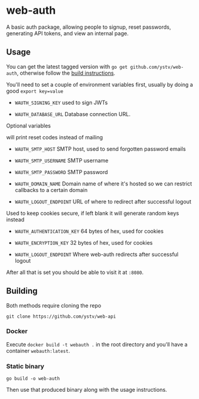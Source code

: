 # web-auth

A basic auth package, allowing people to signup, reset passwords, generating API tokens, and view an internal page.

## Usage

You can get the latest tagged version with `go get github.com/ystv/web-auth`, otherwise follow the [build instructions](#building).

You'll need to set a couple of environment variables first, usually by doing a good `export key=value`

- `WAUTH_SIGNING_KEY` used to sign JWTs

- `WAUTH_DATABASE_URL` Database connection URL.

Optional variables

will print reset codes instead of mailing

- `WAUTH_SMTP_HOST` SMTP host, used to send forgotten password emails

- `WAUTH_SMTP_USERNAME` SMTP username

- `WAUTH_SMTP_PASSWORD` SMTP password

- `WAUTH_DOMAIN_NAME` Domain name of where it's hosted so we can restrict callbacks to a certain domain

- `WAUTH_LOGOUT_ENDPOINT` URL of where to redirect after successful logout

Used to keep cookies secure, if left blank it will generate random keys instead

- `WAUTH_AUTHENTICATION_KEY` 64 bytes of hex, used for cookies

- `WAUTH_ENCRYPTION_KEY` 32 bytes of hex, used for cookies

- `WAUTH_LOGOUT_ENDPOINT` Where web-auth redirects after successful logout

After all that is set you should be able to visit it at `:8080`.

## Building

Both methods require cloning the repo

`git clone https://github.com/ystv/web-api`

### Docker

Execute `docker build -t webauth .` in the root directory and you'll have a container `webauth:latest`.

### Static binary

`go build -o web-auth`

Then use that produced binary along with the usage instructions.
